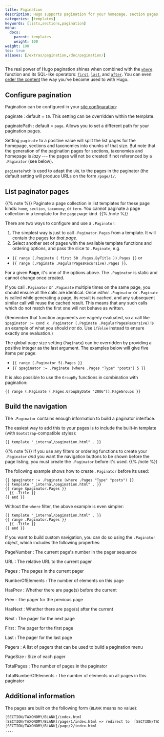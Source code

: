 ```yaml
---
title: Pagination
description: Hugo supports pagination for your homepage, section pages, and taxonomies.
categories: [templates]
keywords: [lists,sections,pagination]
menu:
  docs:
    parent: templates
    weight: 100
weight: 100
toc: true
aliases: [/extras/pagination,/doc/pagination/]
---
```


The real power of Hugo pagination shines when combined with the [`where`] function and its SQL-like operators: [`first`], [`last`], and [`after`]. You can even [order the content][lists] the way you've become used to with Hugo.

## Configure pagination

Pagination can be configured in your [site configuration][configuration]:

paginate
: default = `10`. This setting can be overridden within the template.

paginatePath
: default = `page`. Allows you to set a different path for your pagination pages.

Setting `paginate` to a positive value will split the list pages for the homepage, sections and taxonomies into chunks of that size. But note that the generation of the pagination pages for sections, taxonomies and homepage is *lazy* --- the pages will not be created if not referenced by a `.Paginator` (see below).

`paginatePath` is used to adapt the `URL` to the pages in the paginator (the default setting will produce URLs on the form `/page/1/`.

## List paginator pages

{{% note %}}
Paginate a page collection in list templates for these page kinds: `home`, `section`, `taxonomy`, or `term`. You cannot paginate a page collection in a template for the `page` page kind.
{{% /note %}}

There are two ways to configure and use a `.Paginator`:

1. The simplest way is just to call `.Paginator.Pages` from a template. It will contain the pages for *that page*.
2. Select another set of pages with the available template functions and ordering options, and pass the slice to `.Paginate`, e.g.
  * `{{ range (.Paginate ( first 50 .Pages.ByTitle )).Pages }}` or
  * `{{ range (.Paginate .RegularPagesRecursive).Pages }}`.

For a given **Page**, it's one of the options above. The `.Paginator` is static and cannot change once created.

If you call `.Paginator` or `.Paginate` multiple times on the same page, you should ensure all the calls are identical. Once *either* `.Paginator` or `.Paginate` is called while generating a page, its result is cached, and any subsequent similar call will reuse the cached result. This means that any such calls which do not match the first one will not behave as written.

(Remember that function arguments are eagerly evaluated, so a call like `$paginator := cond x .Paginator (.Paginate .RegularPagesRecursive)` is an example of what you should *not* do. Use `if`/`else` instead to ensure exactly one evaluation.)

The global page size setting (`Paginate`) can be overridden by providing a positive integer as the last argument. The examples below will give five items per page:

* `{{ range (.Paginator 5).Pages }}`
* `{{ $paginator := .Paginate (where .Pages "Type" "posts") 5 }}`

It is also possible to use the `GroupBy` functions in combination with pagination:

```go-html-template
{{ range (.Paginate (.Pages.GroupByDate "2006")).PageGroups }}
```

## Build the navigation

The `.Paginator` contains enough information to build a paginator interface.

The easiest way to add this to your pages is to include the built-in template (with `Bootstrap`-compatible styles):

```go-html-template
{{ template "_internal/pagination.html" . }}
```

{{% note %}}
If you use any filters or ordering functions to create your `.Paginator` *and* you want the navigation buttons to be shown before the page listing, you must create the `.Paginator` before it's used.
{{% /note %}}

The following example shows how to create `.Paginator` before its used:

```go-html-template
{{ $paginator := .Paginate (where .Pages "Type" "posts") }}
{{ template "_internal/pagination.html" . }}
{{ range $paginator.Pages }}
  {{ .Title }}
{{ end }}
```

Without the `where` filter, the above example is even simpler:

```go-html-template
{{ template "_internal/pagination.html" . }}
{{ range .Paginator.Pages }}
  {{ .Title }}
{{ end }}
```

If you want to build custom navigation, you can do so using the `.Paginator` object, which includes the following properties:

PageNumber
: The current page's number in the pager sequence

URL
: The relative URL to the current pager

Pages
: The pages in the current pager

NumberOfElements
: The number of elements on this page

HasPrev
: Whether there are page(s) before the current

Prev
: The pager for the previous page

HasNext
: Whether there are page(s) after the current

Next
: The pager for the next page

First
: The pager for the first page

Last
: The pager for the last page

Pagers
: A list of pagers that can be used to build a pagination menu

PageSize
: Size of each pager

TotalPages
: The number of pages in the paginator

TotalNumberOfElements
: The number of elements on all pages in this paginator

## Additional information

The pages are built on the following form (`BLANK` means no value):

```txt
[SECTION/TAXONOMY/BLANK]/index.html
[SECTION/TAXONOMY/BLANK]/page/1/index.html => redirect to  [SECTION/TAXONOMY/BLANK]/index.html
[SECTION/TAXONOMY/BLANK]/page/2/index.html
....
```

[`first`]: /functions/collections/first/
[`last`]: /functions/collections/last/
[`after`]: /functions/collections/after/
[configuration]: /getting-started/configuration/
[lists]: /templates/lists/
[`where`]: /functions/collections/where
